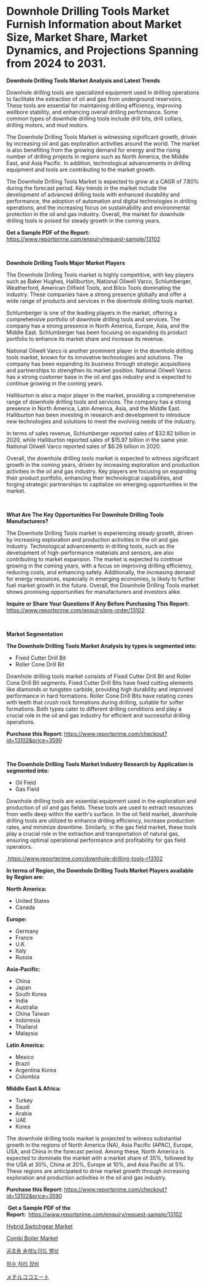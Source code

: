 <p><h1>Downhole Drilling Tools Market Furnish Information about Market Size, Market Share, Market Dynamics, and Projections Spanning from 2024 to 2031.</h1></p><p><strong>Downhole Drilling Tools Market Analysis and Latest Trends</strong></p>
<p><p>Downhole drilling tools are specialized equipment used in drilling operations to facilitate the extraction of oil and gas from underground reservoirs. These tools are essential for maintaining drilling efficiency, improving wellbore stability, and enhancing overall drilling performance. Some common types of downhole drilling tools include drill bits, drill collars, drilling motors, and mud motors.</p><p>The Downhole Drilling Tools Market is witnessing significant growth, driven by increasing oil and gas exploration activities around the world. The market is also benefiting from the growing demand for energy and the rising number of drilling projects in regions such as North America, the Middle East, and Asia Pacific. In addition, technological advancements in drilling equipment and tools are contributing to the market growth.</p><p>The Downhole Drilling Tools Market is expected to grow at a CAGR of 7.80% during the forecast period. Key trends in the market include the development of advanced drilling tools with enhanced durability and performance, the adoption of automation and digital technologies in drilling operations, and the increasing focus on sustainability and environmental protection in the oil and gas industry. Overall, the market for downhole drilling tools is poised for steady growth in the coming years.</p></p>
<p><strong>Get a Sample PDF of the Report:&nbsp;</strong> <a href="https://www.reportprime.com/enquiry/request-sample/13102">https://www.reportprime.com/enquiry/request-sample/13102</a></p>
<p>&nbsp;</p>
<p><strong>Downhole Drilling Tools Major Market Players</strong></p>
<p><p>The Downhole Drilling Tools market is highly competitive, with key players such as Baker Hughes, Halliburton, National Oilwell Varco, Schlumberger, Weatherford, American Oilfield Tools, and Bilco Tools dominating the industry. These companies have a strong presence globally and offer a wide range of products and services in the downhole drilling tools market.</p><p>Schlumberger is one of the leading players in the market, offering a comprehensive portfolio of downhole drilling tools and services. The company has a strong presence in North America, Europe, Asia, and the Middle East. Schlumberger has been focusing on expanding its product portfolio to enhance its market share and increase its revenue.</p><p>National Oilwell Varco is another prominent player in the downhole drilling tools market, known for its innovative technologies and solutions. The company has been expanding its business through strategic acquisitions and partnerships to strengthen its market position. National Oilwell Varco has a strong customer base in the oil and gas industry and is expected to continue growing in the coming years.</p><p>Halliburton is also a major player in the market, providing a comprehensive range of downhole drilling tools and services. The company has a strong presence in North America, Latin America, Asia, and the Middle East. Halliburton has been investing in research and development to introduce new technologies and solutions to meet the evolving needs of the industry.</p><p>In terms of sales revenue, Schlumberger reported sales of $32.82 billion in 2020, while Halliburton reported sales of $15.97 billion in the same year. National Oilwell Varco reported sales of $6.26 billion in 2020.</p><p>Overall, the downhole drilling tools market is expected to witness significant growth in the coming years, driven by increasing exploration and production activities in the oil and gas industry. Key players are focusing on expanding their product portfolio, enhancing their technological capabilities, and forging strategic partnerships to capitalize on emerging opportunities in the market.</p></p>
<p>&nbsp;</p>
<p><strong>What Are The Key Opportunities For Downhole Drilling Tools Manufacturers?</strong></p>
<p><p>The Downhole Drilling Tools market is experiencing steady growth, driven by increasing exploration and production activities in the oil and gas industry. Technological advancements in drilling tools, such as the development of high-performance materials and sensors, are also contributing to market expansion. The market is expected to continue growing in the coming years, with a focus on improving drilling efficiency, reducing costs, and enhancing safety. Additionally, the increasing demand for energy resources, especially in emerging economies, is likely to further fuel market growth in the future. Overall, the Downhole Drilling Tools market shows promising opportunities for manufacturers and investors alike.</p></p>
<p><strong>Inquire or Share Your Questions If Any Before Purchasing This Report:</strong> <a href="https://www.reportprime.com/enquiry/pre-order/13102">https://www.reportprime.com/enquiry/pre-order/13102</a></p>
<p>&nbsp;</p>
<p><strong>Market Segmentation</strong></p>
<p><strong>The Downhole Drilling Tools Market Analysis by types is segmented into:</strong></p>
<p><ul><li>Fixed Cutter Drill Bit</li><li>Roller Cone Drill Bit</li></ul></p>
<p><p>Downhole drilling tools market consists of Fixed Cutter Drill Bit and Roller Cone Drill Bit segments. Fixed Cutter Drill Bits have fixed cutting elements like diamonds or tungsten carbide, providing high durability and improved performance in hard formations. Roller Cone Drill Bits have rotating cones with teeth that crush rock formations during drilling, suitable for softer formations. Both types cater to different drilling conditions and play a crucial role in the oil and gas industry for efficient and successful drilling operations.</p></p>
<p><strong>Purchase this Report:&nbsp;</strong><a href="https://www.reportprime.com/checkout?id=13102&price=3590">https://www.reportprime.com/checkout?id=13102&price=3590</a></p>
<p>&nbsp;</p>
<p><strong>The Downhole Drilling Tools Market Industry Research by Application is segmented into:</strong></p>
<p><ul><li>Oil Field</li><li>Gas Field</li></ul></p>
<p><p>Downhole drilling tools are essential equipment used in the exploration and production of oil and gas fields. These tools are used to extract resources from wells deep within the earth's surface. In the oil field market, downhole drilling tools are utilized to enhance drilling efficiency, increase production rates, and minimize downtime. Similarly, in the gas field market, these tools play a crucial role in the extraction and transportation of natural gas, ensuring optimal operational performance and profitability for gas field operators.</p></p>
<p><a href="https://www.reportprime.com/downhole-drilling-tools-r13102">&nbsp;https://www.reportprime.com/downhole-drilling-tools-r13102</a></p>
<p><strong>In terms of Region, the Downhole Drilling Tools Market Players available by Region are:</strong></p>
<p>
    <p> <strong> North America: </strong>
        <ul>
            <li>United States</li>
            <li>Canada</li>
        </ul>
        </p> 
    <p> <strong> Europe: </strong>
        <ul>
            <li>Germany</li>
            <li>France</li>
            <li>U.K.</li>
            <li>Italy</li>
            <li>Russia</li>
        </ul>
        </p> 
    <p> <strong> Asia-Pacific: </strong>
        <ul>
            <li>China</li>
            <li>Japan</li>
            <li>South Korea</li>
            <li>India</li>
            <li>Australia</li>
            <li>China Taiwan</li>
            <li>Indonesia</li>
            <li>Thailand</li>
            <li>Malaysia</li>
        </ul>
        </p> 
    <p> <strong> Latin America: </strong>
        <ul>
            <li>Mexico</li>
            <li>Brazil</li>
            <li>Argentina Korea</li>
            <li>Colombia</li>
        </ul>
        </p> 
    <p> <strong> Middle East & Africa: </strong>
        <ul>
            <li>Turkey</li>
            <li>Saudi</li>
            <li>Arabia</li>
            <li>UAE</li>
            <li>Korea</li>
        </ul>
    </p>
    </p>
<p><p>The downhole drilling tools market is projected to witness substantial growth in the regions of North America (NA), Asia Pacific (APAC), Europe, USA, and China in the forecast period. Among these, North America is expected to dominate the market with a market share of 35%, followed by the USA at 30%, China at 20%, Europe at 10%, and Asia Pacific at 5%. These regions are anticipated to drive market growth through increasing exploration and production activities in the oil and gas industry.</p></p>
<p><strong>Purchase this Report: </strong><a href="https://www.reportprime.com/checkout?id=13102&price=3590">https://www.reportprime.com/checkout?id=13102&price=3590</a></p>
<p>&nbsp;<strong>Get a Sample PDF of the Report:&nbsp;&nbsp;</strong><a href="https://www.reportprime.com/enquiry/request-sample/13102">https://www.reportprime.com/enquiry/request-sample/13102</a></p>
<p><strong></strong></p>
<p><p><a href="https://github.com/peachesmcdowel1/Market-Research-Report-List-2/blob/main/hybrid-switchgear-market.md">Hybrid Switchgear Market</a></p><p><a href="https://github.com/edytherolanlouisejk1miz0wig/Market-Research-Report-List-2/blob/main/combi-boiler-market.md">Combi Boiler Market</a></p><p><a href="https://medium.com/@rowedrowe/%EC%97%90%EC%96%B4%EC%BB%A8-%EC%86%94%EB%A0%88%EB%85%B8%EC%9D%B4%EB%93%9C-%EB%B0%B8%EB%B8%8C-%EC%8B%9C%EC%9E%A5-%EC%9D%B8%EC%82%AC%EC%9D%B4%ED%8A%B8-%EC%8B%9C%EC%9E%A5-%EB%8F%99%ED%96%A5-%EC%84%B1%EC%9E%A5-2024%EB%85%84%EB%B6%80%ED%84%B0-2031%EB%85%84%EA%B9%8C%EC%A7%80-%EC%98%88%EC%B8%A1-cb8f95d61446">공조용 솔레노이드 밸브</a></p><p><a href="https://github.com/KoleLedner/Market-Research-Report-List-1/blob/main/711230372057.md">하수 처리 장비</a></p><p><a href="https://medium.com/@sebastianhodges1/%E3%83%A1%E3%83%81%E3%83%AB%E3%82%B3%E3%82%B3%E3%82%A8%E3%83%BC%E3%83%88%E3%81%AE%E5%B8%82%E5%A0%B4%E8%A6%8F%E6%A8%A1-%E5%B8%82%E5%A0%B4%E5%B1%95%E6%9C%9B%E3%81%A8%E5%B8%82%E5%A0%B4%E4%BA%88%E6%B8%AC-2024%E5%B9%B4%E3%81%8B%E3%82%892031%E5%B9%B4-0a0ae94d151e">メチルココエート</a></p></p>